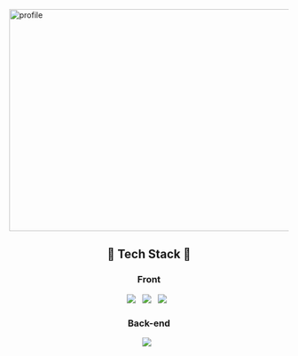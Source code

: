 <img width="1024" height="400" alt="profile" src="https://user-images.githubusercontent.com/68528752/112266619-99131300-8cb7-11eb-87e6-804f7b2e14f1.png">


<h2 align = 'center'>🤖 Tech Stack 🤖</h2>
<h3 align = 'center'> Front </h3>
<p align ='center'>
 <img src="https://img.shields.io/badge/HTML5-E34F26?style=flat-square&logo=HTML5&logoColor=white"/></a> &nbsp
 <img src="https://img.shields.io/badge/CSS3-1572B6?style=flat-square&logo=CSS3&logoColor=white"/></a> &nbsp
 <img src="https://img.shields.io/badge/JavaScript-F7DF1E?style=flat-square&logo=JavaScript&logoColor=white"/></a> &nbsp
 </p>
 
 <h3 align = 'center'> Back-end </h3>
 <p align ='center'>
 <img src="https://img.shields.io/badge/Node.js-339933?style=flat-square&logo=Node.js&logoColor=white"/></a> &nbsp
 </p>
 

